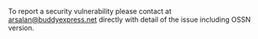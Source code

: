 To report a security vulnerability please contact at arsalan@buddyexpress.net directly with detail of the issue including OSSN version. 

